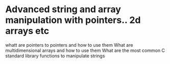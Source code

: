 # Advanced string and array manipulation with pointers.. 2d arrays etc

whatt are pointers to pointers and how to use them
What are multidimensional arrays and how to use them
What are the most common C standard library functions to manipulate strings

